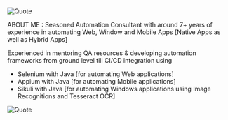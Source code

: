 #
![Quote](https://drive.google.com/uc?export=view&id=1lYlhk9vm23JZEBnZ1_byORmRsiYRfbuz)

ABOUT ME :
Seasoned Automation Consultant with around 7+ years of experience in automating Web, Window and Mobile Apps [Native Apps as well as Hybrid Apps]

Experienced in mentoring QA resources & developing automation frameworks from ground level till CI/CD integration using

- Selenium with Java [for automating Web applications]
- Appium with Java [for automating Mobile applications]
- Sikuli with Java [for automating Windows applications using Image Recognitions and Tesseract OCR]


![Quote](https://www.lemonthistle.com/wp-content/uploads/2019/08/September2019TechWallpaperQuote.jpg)


